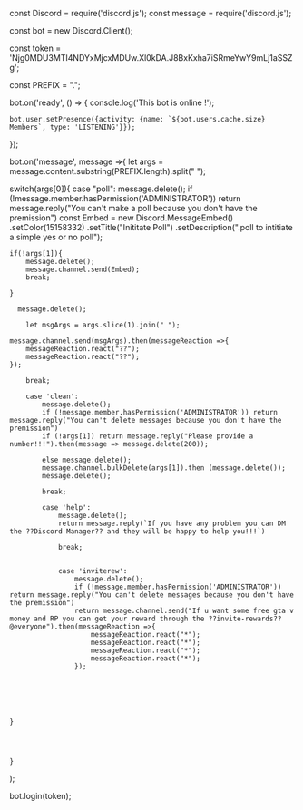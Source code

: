 const Discord = require('discord.js');
const message = require('discord.js');

const bot = new Discord.Client();

const token = 'Njg0MDU3MTI4NDYxMjcxMDUw.Xl0kDA.J8BxKxha7iSRmeYwY9mLj1aSSZg';

const PREFIX = ".";

bot.on('ready', () => {
    console.log('This bot is online !');
   
   
    bot.user.setPresence({activity: {name: `${bot.users.cache.size} Members`, type: 'LISTENING'}});
 

});

bot.on('message', message =>{
let args = message.content.substring(PREFIX.length).split(" ");

switch(args[0]){
case "poll":
    message.delete();
    if (!message.member.hasPermission('ADMINISTRATOR')) return message.reply("You can't make a poll because you don't have the premission")
    const Embed = new Discord.MessageEmbed()
    .setColor(15158332)
    .setTitle("Inititate Poll")
    .setDescription(".poll to intitiate a simple yes or no poll");

    if(!args[1]){
        message.delete();
        message.channel.send(Embed);
        break;
    
    }
    
      message.delete();
    
        let msgArgs = args.slice(1).join(" ");

    message.channel.send(msgArgs).then(messageReaction =>{
        messageReaction.react("??");
        messageReaction.react("??");
    });

        break;

        case 'clean':
            message.delete();
            if (!message.member.hasPermission('ADMINISTRATOR')) return message.reply("You can't delete messages because you don't have the premission")
            if (!args[1]) return message.reply("Please provide a number!!!").then(message => message.delete(200));
            
            else message.delete();
            message.channel.bulkDelete(args[1]).then (message.delete());
            message.delete();
            
            break;
           
            case 'help':
                message.delete();
                return message.reply(`If you have any problem you can DM the ??Discord Manager?? and they will be happy to help you!!!`)

                break;


                case 'inviterew':
                    message.delete();
                    if (!message.member.hasPermission('ADMINISTRATOR')) return message.reply("You can't delete messages because you don't have the premission")
                    return message.channel.send("If u want some free gta v money and RP you can get your reward through the ??invite-rewards?? @everyone").then(messageReaction =>{
                        messageReaction.react("*");
                        messageReaction.react("*");
                        messageReaction.react("*");
                        messageReaction.react("*");
                    });
                    



                    

    }


    
        
    }

    




);

bot.login(token);
